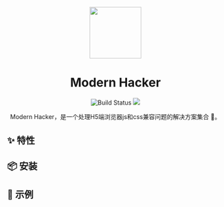 <p align="center">
  <a href="https://github.com/bienvenidoY/modern-hacker/">
    <img width="120" src="">
  </a>
</p>

<h1 align="center">Modern Hacker</h1>

<div align="center">

![Build Status](https://img.shields.io/github/workflow/status/bienvenidoY/modern-hacker/test) ![](https://img.shields.io/github/stars/bienvenidoY/modern-hacker?style=social)

Modern Hacker，是一个处理H5端浏览器js和css兼容问题的解决方案集合 🎉。

</div>

## ✨ 特性

## 📦 安装

## 🔨 示例
